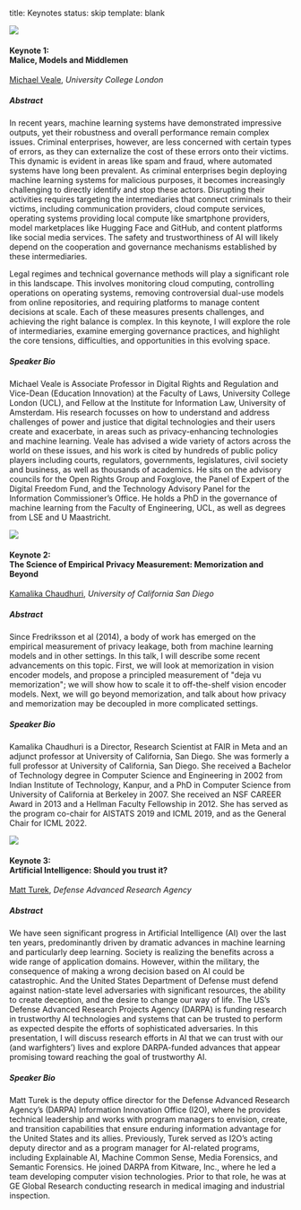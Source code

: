 title: Keynotes
status: skip
template: blank

<a class="anchor" name="keynote1"></a>
<div class="row keynotes-list">
    <div class="col-md-2 text-left">
    <img src="images/speakers/michael.jpg">
    </div>
    <div class="col-md-10">
    <h4>Keynote 1: <br> Malice, Models and Middlemen</h4>
    <a href="https://profiles.ucl.ac.uk/53958">Michael Veale</a>,
    <i>University College London</i>
    </div>
</div>

##### Abstract

In recent years, machine learning systems have demonstrated impressive outputs, yet their robustness and overall performance remain complex issues. Criminal enterprises, however, are less concerned with certain types of errors, as they can externalize the cost of these errors onto their victims. This dynamic is evident in areas like spam and fraud, where automated systems have long been prevalent. As criminal enterprises begin deploying machine learning systems for malicious purposes, it becomes increasingly challenging to directly identify and stop these actors. Disrupting their activities requires targeting the intermediaries that connect criminals to their victims, including communication providers, cloud compute services, operating systems providing local compute like smartphone providers, model marketplaces like Hugging Face and GitHub, and content platforms like social media services. The safety and trustworthiness of AI will likely depend on the cooperation and governance mechanisms established by these intermediaries.

Legal regimes and technical governance methods will play a significant role in this landscape. This involves monitoring cloud computing, controlling operations on operating systems, removing controversial dual-use models from online repositories, and requiring platforms to manage content decisions at scale. Each of these measures presents challenges, and achieving the right balance is complex. In this keynote, I will explore the role of intermediaries, examine emerging governance practices, and highlight the core tensions, difficulties, and opportunities in this evolving space.

##### Speaker Bio

Michael Veale is Associate Professor in Digital Rights and Regulation and Vice-Dean (Education Innovation) at the Faculty of Laws, University College London (UCL), and Fellow at the Institute for Information Law, University of Amsterdam. His research focusses on how to understand and address challenges of power and justice that digital technologies and their users create and exacerbate, in areas such as privacy-enhancing technologies and machine learning. Veale has advised a wide variety of actors across the world on these issues, and his work is cited by hundreds of public policy players including courts, regulators, governments, legislatures, civil society and business, as well as thousands of academics. He sits on the advisory councils for the Open Rights Group and Foxglove, the Panel of Expert of the Digital Freedom Fund, and the Technology Advisory Panel for the Information Commissioner’s Office. He holds a PhD in the governance of machine learning from the Faculty of Engineering, UCL, as well as degrees from LSE and U Maastricht.

<a class="anchor" name="keynote2"></a>
<div class="row keynotes-list">
    <div class="col-md-2">
    <img src="images/speakers/kamalika2.jpg">
    </div>
    <div class="col-md-10">
    <h4>Keynote 2: <br> The Science of Empirical Privacy Measurement: Memorization and Beyond</h4>
    <a href="https://cseweb.ucsd.edu/~kamalika/">Kamalika Chaudhuri</a>, <i>University of California San Diego</i>
    </div>
</div>

##### Abstract

Since Fredriksson et al (2014), a body of work has emerged on the empirical measurement of privacy leakage, both from machine learning models and in other settings. In this talk, I will describe some recent advancements on this topic. First, we will look at memorization in vision encoder models, and propose a principled measurement of "deja vu memorization"; we will show how to scale it to off-the-shelf vision encoder models. Next, we will go beyond memorization, and talk about how privacy and memorization may be decoupled in more complicated settings. 

##### Speaker Bio

Kamalika Chaudhuri is a Director, Research Scientist at FAIR in Meta and an adjunct professor at University of California, San Diego. She was formerly a full professor at University of California, San Diego. She received a Bachelor of Technology degree in Computer Science and Engineering in 2002 from Indian Institute of Technology, Kanpur, and a PhD in Computer Science from University of California at Berkeley in 2007. She received an NSF CAREER Award in 2013 and a Hellman Faculty Fellowship in 2012. She has served as the program co-chair for AISTATS 2019 and ICML 2019, and as the General Chair for ICML 2022.

<a class="anchor" name="keynote3"></a>
<div class="row keynotes-list">
    <div class="col-md-2 text-left">
    <img src="images/speakers/matt.jpg">
    </div>
    <div class="col-md-10">
    <h4>Keynote 3: <br> Artificial Intelligence: Should you trust it?</h4>
    <a href="https://www.darpa.mil/staff/dr-matt-turek">Matt Turek</a>, <i>Defense Advanced Research Agency</i>
    </div>
</div>

##### Abstract
 
We have seen significant progress in Artificial Intelligence (AI) over the last ten years, predominantly driven by dramatic advances in machine learning and particularly deep learning. Society is realizing the benefits across a wide range of application domains. However, within the military, the consequence of making a wrong decision based on AI could be catastrophic. And the United States Department of Defense must defend against nation-state level adversaries with significant resources, the ability to create deception, and the desire to change our way of life. The US’s Defense Advanced Research Projects Agency (DARPA) is funding research in trustworthy AI technologies and systems that can be trusted to perform as expected despite the efforts of sophisticated adversaries. In this presentation, I will discuss research efforts in AI that we can trust with our (and warfighters’) lives and explore DARPA-funded advances that appear promising toward reaching the goal of trustworthy AI.

##### Speaker Bio

Matt Turek is the deputy office director for the Defense Advanced Research
Agency’s (DARPA) Information Innovation Office (I2O), where he provides
technical leadership and works with program managers to envision, create, and
transition capabilities that ensure enduring information advantage for the United States and its allies. Previously, Turek served as I2O’s acting deputy director and as a program manager for AI-related programs, including Explainable AI, Machine Common Sense, Media Forensics, and Semantic Forensics. He joined DARPA from Kitware, Inc., where he led a team developing computer vision technologies. Prior to that role, he was at GE Global Research conducting research in medical imaging and industrial inspection.